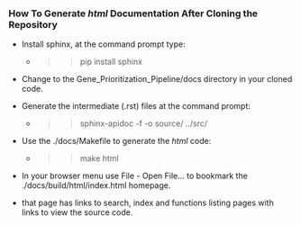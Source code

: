### How To Generate _html_ Documentation After Cloning the Repository

* Install sphinx, at the command prompt type:
    * >> pip install sphinx
    
* Change to the Gene_Prioritization_Pipeline/docs directory in your cloned code.
* Generate the intermediate (.rst) files at the command prompt:
    * >> sphinx-apidoc -f -o source/ ../src/
    
* Use the ./docs/Makefile to generate the _html_ code:
    * >> make html

* In your browser menu use File - Open File... to bookmark the ./docs/build/html/index.html homepage.
* that page has links to search, index and functions listing pages with links to view the source code.
